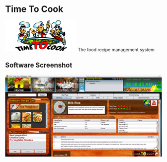 
# Time  To  Cook

![alt text](https://raw.githubusercontent.com/rmsmalinda/Time-To-Cook/master/src/images/small%20logo%204%20-%20edited.png)
The food recipe  management  system



## Software Screenshot
![alt text](https://raw.githubusercontent.com/rmsmalinda/Time-To-Cook/master/Screenshot.png)
<!--

## Getting Started

These instructions will get you a copy of the project up and running on your local machine for development and testing purposes. See deployment for notes on how to deploy the project on a live system.

### Prerequisites

What things you need to install the software and how to install them

```
Give examples
```

### Installing

A step by step series of examples that tell you how to get a development env running

Say what the step will be

```
Give the example
```

And repeat

```
until finished
```

End with an example of getting some data out of the system or using it for a little demo

## Running the tests

Explain how to run the automated tests for this system

### Break down into end to end tests

Explain what these tests test and why

```
Give an example
```

### And coding style tests

Explain what these tests test and why

```
Give an example
```

## Deployment

Add additional notes about how to deploy this on a live system

## Built With

* [Dropwizard](http://www.dropwizard.io/1.0.2/docs/) - The web framework used
* [Maven](https://maven.apache.org/) - Dependency Management
* [ROME](https://rometools.github.io/rome/) - Used to generate RSS Feeds

## Contributing

Please read [CONTRIBUTING.md](https://gist.github.com/PurpleBooth/b24679402957c63ec426) for details on our code of conduct, and the process for submitting pull requests to us.

## Versioning

We use [SemVer](http://semver.org/) for versioning. For the versions available, see the [tags on this repository](https://github.com/your/project/tags). 

## Authors

* **Billie Thompson** - *Initial work* - [PurpleBooth](https://github.com/PurpleBooth)

See also the list of [contributors](https://github.com/your/project/contributors) who participated in this project.

## License

This project is licensed under the MIT License - see the [LICENSE.md](LICENSE.md) file for details

## Acknowledgments

* Hat tip to anyone whose code was used
* Inspiration
* etc

development: උපචය, දියුණුව, ප්‍රවර්ධනය, වර්ධනය, වැඩ, වැම, විකසනය, විකාශනය, විකාශය, සංවර්ධනය, සමෘද්ධිය
development: උපචය, දියුණුව, ප්‍රවර්ධනය, වර්ධනය, වැඩ, වැම, විකසනය, විකාශනය, විකාශය, සංවර්ධනය, සමෘද්ධිය

-->
